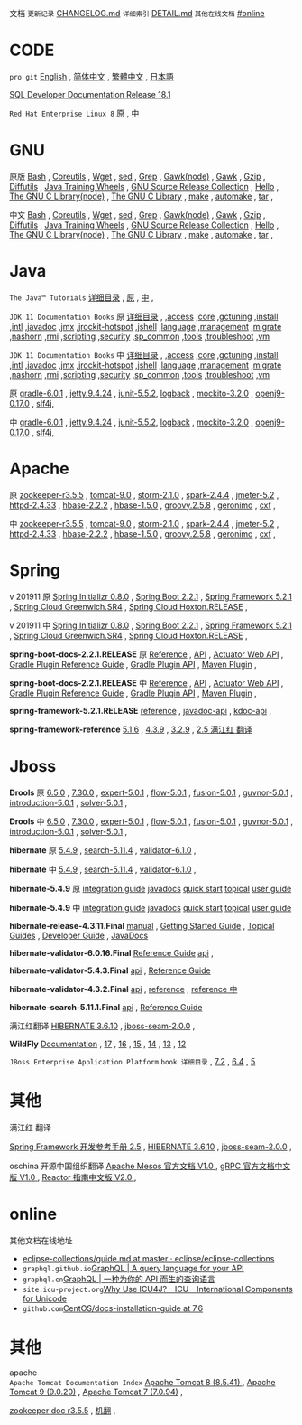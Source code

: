 
文档
`更新记录` [CHANGELOG.md](CHANGELOG.md)
`详细索引` [DETAIL.md](DETAIL.md)
`其他在线文档` [#online](#online)

# CODE  
`pro git`
[English](epub.html?path=code/progit/en/)
 , [简体中文](epub.html?path=code/progit/zh/)
 , [繁體中文](epub.html?path=code/progit/zh-tw/)
 , [日本語](epub.html?path=code/progit/ja/)

[SQL Developer Documentation Release 18.1](oracle/sql-developer-18.1/E95052_01/index.html)

`Red Hat Enterprise Linux 8`
[原](DETAIL.md#red_hat_enterprise_linux8) , 
[中](DETAIL.md#red_hat_enterprise_linux8_zh)

# GNU   
 
原版 
 [Bash](gnu/manual/bash.html) , 
 [Coreutils](gnu/manual/coreutils.html) , 
 [Wget](gnu/manual/wget.html) , 
 [sed](gnu/manual/sed.html) , 
 [Grep](gnu/manual/grep.html) , 
 [Gawk(node)](gnu/manual/gawk/) ,
 [Gawk](gnu/manual/gawk.html) , 
 [Gzip](gnu/manual/gzip.html) , 
 [Diffutils](gnu/manual/diffutils.html) , 
 [Java Training Wheels](gnu/manual/jtw.html) , 
 [GNU Source Release Collection](gnu/manual/gsrc.html) , 
 [Hello](gnu/manual/hello.html) , 
 [The GNU C Library(node)](gnu/manual/libc/) , 
 [The GNU C Library](gnu/manual/libc.html) , 
 [make](gnu/manual/make.html) , 
 [automake](gnu/manual/automake.html) , 
 [tar](gnu/manual/tar.html) , 

中文 
 [Bash](gnu/manual.zh/bash.html) , 
 [Coreutils](gnu/manual.zh/coreutils.html) , 
 [Wget](gnu/manual.zh/wget.html) , 
 [sed](gnu/manual.zh/sed.html) , 
 [Grep](gnu/manual.zh/grep.html) , 
 [Gawk(node)](gnu/manual.zh/gawk/) ,
 [Gawk](gnu/manual.zh/gawk.html) , 
 [Gzip](gnu/manual.zh/gzip.html) , 
 [Diffutils](gnu/manual.zh/diffutils.html) , 
 [Java Training Wheels](gnu/manual.zh/jtw.html) , 
 [GNU Source Release Collection](gnu/manual.zh/gsrc.html) , 
 [Hello](gnu/manual.zh/hello.html) , 
 [The GNU C Library(node)](gnu/manual.zh/libc/) , 
 [The GNU C Library](gnu/manual.zh/libc.html) , 
 [make](gnu/manual.zh/make.html) , 
 [automake](gnu/manual.zh/automake.html) , 
 [tar](gnu/manual.zh/tar.html) , 



# Java 

`The Java™ Tutorials` 
[详细目录](DETAIL.md#javaTutorial) , 
[原](oracle/java/tutorial/) , 
[中](oracle/java.zh/tutorial/) ,     

 
`JDK 11 Documentation Books` 原
[详细目录](DETAIL.md#java11book) , 
,[access](oracle/java/11/access)
,[core](oracle/java/11/core)
,[gctuning](oracle/java/11/gctuning)
,[install](oracle/java/11/install)
,[intl](oracle/java/11/intl)
,[javadoc](oracle/java/11/javadoc)
,[jmx](oracle/java/11/jmx)
,[jrockit-hotspot](oracle/java/11/jrockit-hotspot)
,[jshell](oracle/java/11/jshell)
,[language](oracle/java/11/language)
,[management](oracle/java/11/management)
,[migrate](oracle/java/11/migrate)
,[nashorn](oracle/java/11/nashorn)
,[rmi](oracle/java/11/rmi)
,[scripting](oracle/java/11/scripting)
,[security](oracle/java/11/security)
,[sp_common](oracle/java/11/sp_common)
,[tools](oracle/java/11/tools)
,[troubleshoot](oracle/java/11/troubleshoot)
,[vm](oracle/java/11/vm)

 
`JDK 11 Documentation Books` 中 
[详细目录](DETAIL.md#java11book) , 
,[access](oracle/java.zh/11/access)
,[core](oracle/java.zh/11/core)
,[gctuning](oracle/java.zh/11/gctuning)
,[install](oracle/java.zh/11/install)
,[intl](oracle/java.zh/11/intl)
,[javadoc](oracle/java.zh/11/javadoc)
,[jmx](oracle/java.zh/11/jmx)
,[jrockit-hotspot](oracle/java.zh/11/jrockit-hotspot)
,[jshell](oracle/java.zh/11/jshell)
,[language](oracle/java.zh/11/language)
,[management](oracle/java.zh/11/management)
,[migrate](oracle/java.zh/11/migrate)
,[nashorn](oracle/java.zh/11/nashorn)
,[rmi](oracle/java.zh/11/rmi)
,[scripting](oracle/java.zh/11/scripting)
,[security](oracle/java.zh/11/security)
,[sp_common](oracle/java.zh/11/sp_common)
,[tools](oracle/java.zh/11/tools)
,[troubleshoot](oracle/java.zh/11/troubleshoot)
,[vm](oracle/java.zh/11/vm)
 

原
 [gradle-6.0.1](java/gradle-6.0.1/userguide.html) ,
 [jetty.9.4.24](java/jetty.9.4.24.v20191120/) ,
 [junit-5.5.2](java/junit-5.5.2/user-guide/),
 [logback](java/logback/) ,
 [mockito-3.2.0](java/mockito-3.2.0/org/mockito/Mockito.html) ,
 [openj9-0.17.0](java/openj9-0.17.0/) ,
 [slf4j](java/slf4j/docs.html),

中
 [gradle-6.0.1](java.zh/gradle-6.0.1/userguide.html) ,
 [jetty.9.4.24](java.zh/jetty.9.4.24.v20191120/) ,
 [junit-5.5.2](java.zh/junit-5.5.2/user-guide/),
 [logback](java.zh/logback/) ,
 [mockito-3.2.0](java.zh/mockito-3.2.0/org/mockito/Mockito.html) ,
 [openj9-0.17.0](java.zh/openj9-0.17.0/) ,
 [slf4j](java.zh/slf4j/docs.html),

# Apache

原
 [zookeeper-r3.5.5](apache/zookeeper-r3.5.5/) ,
 [tomcat-9.0](apache/tomcat-9.0/) ,
 [storm-2.1.0](apache/storm-2.1.0/) ,
 [spark-2.4.4](apache/spark-2.4.4/rdd-programming-guide.html) ,
 [jmeter-5.2](apache/jmeter-5.2/) ,
 [httpd-2.4.33](apache/httpd-2.4.33/) ,
 [hbase-2.2.2](apache/hbase-2.2.2/) ,
 [hbase-1.5.0](apache/hbase-1.5.0/) ,
 [groovy.2.5.8](apache/groovy.2.5.8/) ,
 [geronimo](apache/geronimo/index.html) ,
 [cxf](apache/cxf-docs/) ,

中 
 [zookeeper-r3.5.5](apache.zh/zookeeper-r3.5.5/) ,
 [tomcat-9.0](apache.zh/tomcat-9.0/) ,
 [storm-2.1.0](apache.zh/storm-2.1.0/) ,
 [spark-2.4.4](apache.zh/spark-2.4.4/rdd-programming-guide.html) ,
 [jmeter-5.2](apache.zh/jmeter-5.2/) ,
 [httpd-2.4.33](apache.zh/httpd-2.4.33/) ,
 [hbase-2.2.2](apache.zh/hbase-2.2.2/) ,
 [hbase-1.5.0](apache.zh/hbase-1.5.0/) ,
 [groovy.2.5.8](apache.zh/groovy.2.5.8/) ,
 [geronimo](apache.zh/geronimo/index.html) ,
 [cxf](apache.zh/cxf-docs/) ,

# Spring 

v 201911 原 
[Spring Initializr 0.8.0](spring1/initializr-docs-0.8.0.RELEASE/reference/html/) , 
[Spring Boot 2.2.1](spring1/spring-boot-docs-2.2.1.RELEASE/reference/htmlsingle/) , 
[Spring Framework 5.2.1](spring1/spring-framework-5.2.1.RELEASE/docs/spring-framework-reference/) , 
[Spring Cloud Greenwich.SR4](spring1/Greenwich.SR4/single/spring-cloud.html) , 
[Spring Cloud Hoxton.RELEASE](spring1/Hoxton.RELEASE/reference/htmlsingle/) , 

v 201911 中 
[Spring Initializr 0.8.0](spring1.zh/initializr-docs-0.8.0.RELEASE/reference/html/) , 
[Spring Boot 2.2.1](spring1.zh/spring-boot-docs-2.2.1.RELEASE/reference/htmlsingle/) , 
[Spring Framework 5.2.1](spring1.zh/spring-framework-5.2.1.RELEASE/docs/spring-framework-reference/) , 
[Spring Cloud Greenwich.SR4](spring1.zh/Greenwich.SR4/single/spring-cloud.html) , 
[Spring Cloud Hoxton.RELEASE](spring1.zh/Hoxton.RELEASE/reference/htmlsingle/) , 


**spring-boot-docs-2.2.1.RELEASE** 原 
 [Reference](spring1/spring-boot-docs-2.2.1.RELEASE/reference/htmlsingle/) , 
 [API](spring1/spring-boot-docs-2.2.1.RELEASE/api/) , 
 [Actuator Web API](spring1/spring-boot-docs-2.2.1.RELEASE/actuator-api/html/) , 
 [Gradle Plugin Reference Guide](spring1/spring-boot-docs-2.2.1.RELEASE/gradle-plugin/reference/html/) , 
 [Gradle Plugin API](spring1/spring-boot-docs-2.2.1.RELEASE/gradle-plugin/api/) , 
 [Maven Plugin](spring1/spring-boot-docs-2.2.1.RELEASE/maven-plugin/) , 

**spring-boot-docs-2.2.1.RELEASE** 中 
 [Reference](spring1.zh/spring-boot-docs-2.2.1.RELEASE/reference/htmlsingle/) , 
 [API](spring1.zh/spring-boot-docs-2.2.1.RELEASE/api/) , 
 [Actuator Web API](spring1.zh/spring-boot-docs-2.2.1.RELEASE/actuator-api/html/) , 
 [Gradle Plugin Reference Guide](spring1.zh/spring-boot-docs-2.2.1.RELEASE/gradle-plugin/reference/html/) , 
 [Gradle Plugin API](spring1.zh/spring-boot-docs-2.2.1.RELEASE/gradle-plugin/api/) , 
 [Maven Plugin](spring1.zh/spring-boot-docs-2.2.1.RELEASE/maven-plugin/) , 

**spring-framework-5.2.1.RELEASE**
 [reference](spring1/spring-framework-5.2.1.RELEASE/docs/spring-framework-reference/) , 
 [javadoc-api](spring1/spring-framework-5.2.1.RELEASE/docs/javadoc-api/) , 
 [kdoc-api](spring1/spring-framework-5.2.1.RELEASE/docs/kdoc-api/spring-framework/) , 
 

**spring-framework-reference**
[5.1.6](spring/spring-framework-5.1.6.RELEASE/docs/spring-framework-reference/) , 
[4.3.9](spring/spring-framework-4.3.9.RELEASE/docs/spring-framework-reference/htmlsingle/) , 
[3.2.9](spring/spring-framework-3.2.9.RELEASE/docs/spring-framework-reference/htmlsingle/) , 
[2.5 满江红 翻译](spring/spring-framework-2.5-reference-redsaga-zh/)

 
# Jboss  

**Drools** 原
 [6.5.0](jboss/drools-6.5.0/) ,
 [7.30.0](jboss/drools-7.30.0/) ,
 [expert-5.0.1](jboss/drools-expert-5.0.1/) ,
 [flow-5.0.1](jboss/drools-flow-5.0.1/) ,
 [fusion-5.0.1](jboss/drools-fusion-5.0.1/) ,
 [guvnor-5.0.1](jboss/drools-guvnor-5.0.1/) ,
 [introduction-5.0.1](jboss/drools-introduction-5.0.1/) ,
 [solver-5.0.1](jboss/drools-solver-5.0.1/) ,

**Drools** 中
 [6.5.0](jboss.zh/drools-6.5.0/) ,
 [7.30.0](jboss.zh/drools-7.30.0/) ,
 [expert-5.0.1](jboss.zh/drools-expert-5.0.1/) ,
 [flow-5.0.1](jboss.zh/drools-flow-5.0.1/) ,
 [fusion-5.0.1](jboss.zh/drools-fusion-5.0.1/) ,
 [guvnor-5.0.1](jboss.zh/drools-guvnor-5.0.1/) ,
 [introduction-5.0.1](jboss.zh/drools-introduction-5.0.1/) ,
 [solver-5.0.1](jboss.zh/drools-solver-5.0.1/) ,


**hibernate** 原
 [5.4.9](jboss/hibernate-5.4.9/userguide/html_single/Hibernate_User_Guide.html) , 
 [search-5.11.4](jboss/hibernate-search-5.11.4.Final/reference/en-US/html_single/) , 
 [validator-6.1.0](jboss/hibernate-validator-6.1.0.Final/reference/en-US/html_single/) , 

**hibernate** 中
 [5.4.9](jboss.zh/hibernate-5.4.9/userguide/html_single/Hibernate_User_Guide.html) , 
 [search-5.11.4](jboss.zh/hibernate-search-5.11.4.Final/reference/en-US/html_single/) , 
 [validator-6.1.0](jboss.zh/hibernate-validator-6.1.0.Final/reference/en-US/html_single/) , 

**hibernate-5.4.9** 原
  [integration guide](jboss/hibernate-5.4.9/integrationguide/html_single/Hibernate_Integration_Guide.html)
  [javadocs](jboss/hibernate-5.4.9/javadocs/)
  [quick start](jboss/hibernate-5.4.9/quickstart/html_single/)
  [topical](jboss/hibernate-5.4.9/topical/html_single/)
  [user guide](jboss/hibernate-5.4.9/userguide/html_single/Hibernate_User_Guide.html)

**hibernate-5.4.9** 中
  [integration guide](jboss.zh/hibernate-5.4.9/integrationguide/html_single/Hibernate_Integration_Guide.html)
  [javadocs](jboss.zh/hibernate-5.4.9/javadocs/)
  [quick start](jboss.zh/hibernate-5.4.9/quickstart/html_single/)
  [topical](jboss.zh/hibernate-5.4.9/topical/html_single/)
  [user guide](jboss.zh/hibernate-5.4.9/userguide/html_single/Hibernate_User_Guide.html)


**hibernate-release-4.3.11.Final**
[manual](jboss/hibernate-release-4.3.11.Final/documentation/manual/en-US/html_single/) , 
[Getting Started Guide](jboss/hibernate-release-4.3.11.Final/documentation/quickstart/en-US/html_single/) , 
[Topical Guides](jboss/hibernate-release-4.3.11.Final/documentation/topical/html/) , 
[Developer Guide](jboss/hibernate-release-4.3.11.Final/documentation/devguide/en-US/html_single/) , 
[JavaDocs](jboss/hibernate-release-4.3.11.Final/documentation/javadocs/)
 

**hibernate-validator-6.0.16.Final**
[Reference Guide](jboss/hibernate-validator-6.0.16.Final/docs/reference/en-US/html_single/)
[api](jboss/hibernate-validator-6.0.16.Final/docs/api/) , 


**hibernate-validator-5.4.3.Final**
[api](jboss/hibernate-validator-5.4.3.Final/docs/api/) , 
[Reference Guide](jboss/hibernate-validator-5.4.3.Final/docs/reference/en-US/html_single/)

**hibernate-validator-4.3.2.Final**
[api](jboss/hibernate-validator-4.3.2.Final/docs/api/) , 
[reference](jboss/hibernate-validator-4.3.2.Final/docs/reference/en-US/html_single/) , 
[reference 中](jboss/hibernate-validator-4.3.2.Final/docs/reference/zh-CN/html_single/)

**hibernate-search-5.11.1.Final**
[api](jboss/hibernate-search-5.11.1.Final/docs/api/) , 
[Reference Guide](jboss/hibernate-search-5.11.1.Final/docs/reference/en-US/html_single/)

满江红翻译 
[HIBERNATE 3.6.10](jboss/hibernate-distribution-3.6.10.Final/documentation/manual/zh-CN/html_single/) , 
[jboss-seam-2.0.0](jboss/jboss-seam-2.0.0.GA/doc/reference/zh/html_single/) , 

**WildFly**
[Documentation](jboss/wildfly/)
, [17](jboss/wildfly/17/)
, [16](jboss/wildfly/16/)
, [15](jboss/wildfly/15/)
, [14](jboss/wildfly/14/)
, [13](jboss/wildfly/13/)
, [12](jboss/wildfly/12/)
 
 
`JBoss Enterprise Application Platform`
`book 详细目录`
, [7.2](DETAIL.md#jbosseap7.2)
, [6.4](DETAIL.md#jbosseap6.4)
, [5](DETAIL.md#jbosseap5)



# 其他

满江红 翻译

[Spring Framework 开发参考手册 2.5](spring/spring-framework-2.5-reference-redsaga-zh/) , 
[HIBERNATE 3.6.10](jboss/hibernate-distribution-3.6.10.Final/documentation/manual/zh-CN/html_single/) , 
[jboss-seam-2.0.0](jboss/jboss-seam-2.0.0.GA/doc/reference/zh/html_single/) , 

 
oschina 开源中国组织翻译
 [Apache Mesos 官方文档 V1.0 ](oschina/Apache+Mesos+官方文档_V1.0.html) , 
 [gRPC 官方文档中文版 V1.0 ](oschina/gRPC+官方文档中文版_V1.0.html) , 
 [Reactor 指南中文版 V2.0 ](oschina/Reactor+指南中文版_V2.0.html) , 




# online

其他文档在线地址

- [eclipse-collections/guide.md at master · eclipse/eclipse-collections](https://github.com/eclipse/eclipse-collections/blob/master/docs/guide.md#eclipse-collections-reference-guide)
- `graphql.github.io`[GraphQL | A query language for your API](https://graphql.github.io/)
- `graphql.cn`[GraphQL | 一种为你的 API 而生的查询语言](https://graphql.cn/)
- `site.icu-project.org`[Why Use ICU4J? - ICU - International Components for Unicode](http://site.icu-project.org/home/why-use-icu4j)
- `github.com`[CentOS/docs-installation-guide at 7.6](https://github.com/CentOS/docs-installation-guide/tree/7.6)

 

# 其他


apache  
`Apache Tomcat Documentation Index`
[Apache Tomcat 8 (8.5.41) ](apache/tomcat-8.5-doc/) , 
[Apache Tomcat 9 (9.0.20)](apache/tomcat-9.0-doc/) , 
[Apache Tomcat 7 (7.0.94)](apache/tomcat-7.0-doc/) , 

[zookeeper doc r3.5.5](apache/zookeeper-r3.5.5/) , 
[机翻](apache/zookeeper-r3.5.5.zh_CN/) , 

 
